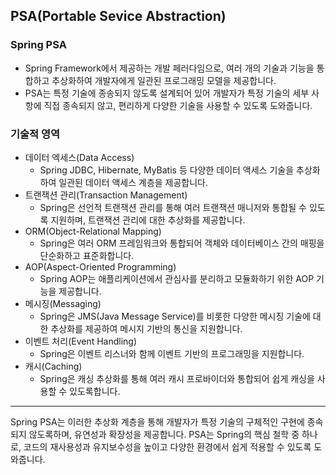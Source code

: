 ## PSA(Portable Sevice Abstraction)
### Spring PSA
- Spring Framework에서 제공하는 개발 페러다임으로, 여러 개의 기술과 기능을 통합하고 추상화하여 개발자에게 일관된 프로그래밍 모델을 제공합니다.
- PSA는 특정 기술에 종송되지 않도록 설계되어 있어 개발자가 특정 기술의 세부 사항에 직접 종속되지 않고, 편리하게 다양한 기술을 사용할 수 있도록 도와줍니다.

### 기술적 영역
- 데이터 엑세스(Data Access)
  - Spring JDBC, Hibernate, MyBatis 등 다양한 데이터 액세스 기술을 추상화하여 일관된 데이터 액세스 계층을 제공합니다.
- 트랜잭션 관리(Transaction Management)
  - Spring은 선언적 트랜잭션 관리를 통해 여러 트랜잭션 매니저와 통합될 수 있도록 지원하며, 트랜잭션 관리에 대한 추상화를 제공합니다.
- ORM(Object-Relational Mapping)
  - Spring은 여러 ORM 프레임워크와 통합되어 객체와 데이터베이스 간의 매핑을 단순화하고 표준화합니다.
- AOP(Aspect-Oriented Programming)
  - Spring AOP는 애플리케이션에서 관심사를 분리하고 모듈화하기 위한 AOP 기능을 제공합니다.
- 메시징(Messaging)
  - Spring은 JMS(Java Message Service)를 비롯한 다양한 메시징 기술에 대한 추상화를 제공하여 메시지 기반의 통신을 지원합니다.
- 이벤트 처리(Event Handling)
  - Spring은 이벤트 리스너와 함께 이벤트 기반의 프로그래밍을 지원합니다.
- 캐시(Caching)
  - Spring은 캐싱 추상화를 통해 여러 캐시 프로바이더와 통합되어 쉽게 캐싱을 사용할 수 있도록합니다.
--- 
Spring PSA는 이러한 추상화 계층을 통해 개발자가 특정 기술의 구체적인 구현에 종속되지 않도록하며, 유연성과 확장성을 제공합니다.
PSA는 Spring의 핵심 철학 중 하나로, 코드의 재사용성과 유지보수성을 높이고 다양한 환경에서 쉽게 적용할 수 있도록 도와줍니다.
